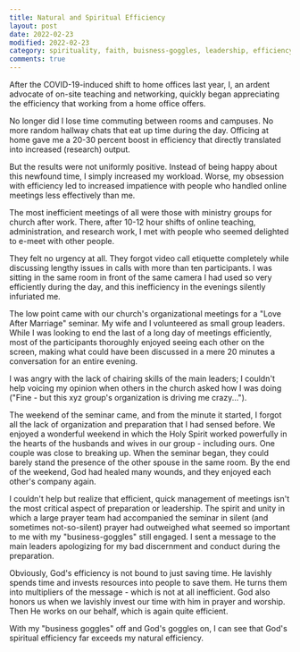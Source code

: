 ```yaml
---
title: Natural and Spiritual Efficiency
layout: post
date: 2022-02-23
modified: 2022-02-23
category: spirituality, faith, buisness-goggles, leadership, efficiency
comments: true
---
```


After the COVID-19-induced shift to home offices last year, I, an ardent advocate of on-site teaching and networking, quickly began appreciating the efficiency that working from a home office offers.

No longer did I lose time commuting between rooms and campuses. No more random hallway chats that eat up time during the day. Officing at home gave me a 20-30 percent boost in efficiency that directly translated into increased (research) output. 

But the results were not uniformly positive. Instead of being happy about this newfound time, I simply increased my workload. Worse, my obsession with efficiency led to increased impatience with people who handled online meetings less effectively than me.

The most inefficient meetings of all were those with ministry groups for church after work. There, after 10-12 hour shifts of online teaching, administration, and research work, I met with people who seemed delighted to e-meet with other people.

They felt no urgency at all. They forgot video call etiquette completely while discussing lengthy issues in calls with more than ten participants. I was sitting in the same room in front of the same camera I had used so very efficiently during the day, and this inefficiency in the evenings silently infuriated me.

The low point came with our church's organizational meetings for a "Love After Marriage" seminar. My wife and I volunteered as small group leaders. While I was looking to end the last of a long day of meetings efficiently, most of the participants thoroughly enjoyed seeing each other on the screen, making what could have been discussed in a mere 20 minutes a conversation for an entire evening.

I was angry with the lack of chairing skills of the main leaders; I couldn't help voicing my opinion when others in the church asked how I was doing ("Fine - but this xyz group's organization is driving me crazy...").

The weekend of the seminar came, and from the minute it started, I forgot all the lack of organization and preparation that I had sensed before. We enjoyed a wonderful weekend in which the Holy Spirit worked powerfully in the hearts of the husbands and wives in our group - including ours. One couple was close to breaking up. When the seminar began, they could barely stand the presence of the other spouse in the same room. By the end of the weekend, God had healed many wounds, and they enjoyed each other's company again.

I couldn't help but realize that efficient, quick management of meetings isn't the most critical aspect of preparation or leadership. The spirit and unity in which a large prayer team had accompanied the seminar in silent (and sometimes not-so-silent) prayer had outweighed what seemed so important to me with my "business-goggles" still engaged. I sent a message to the main leaders apologizing for my bad discernment and conduct during the preparation. 

Obviously, God's efficiency is not bound to just saving time. He lavishly spends time and invests resources into people to save them. He turns them into multipliers of the message - which is not at all inefficient. God also honors us when we lavishly invest our time with him in prayer and worship. Then He works on our behalf, which is again quite efficient. 

With my "business goggles" off and God's goggles on, I can see that God's spiritual efficiency far exceeds my natural efficiency.